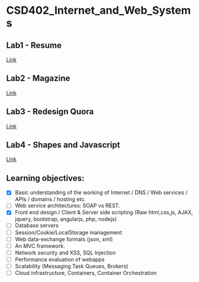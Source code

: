 # CSD402_Internet_and_Web_Systems

## Lab1 - Resume
<a href ="https://prasannanatarajan.github.io/CSD402_Internet_and_Web_Systems/lab1/index.html">Link </a>

## Lab2 - Magazine

<a href ="https://prasannanatarajan.github.io/CSD402_Internet_and_Web_Systems/lab2/index.html">Link </a>

## Lab3 - Redesign Quora

<a href ="https://prasannanatarajan.github.io/CSD402_Internet_and_Web_Systems/lab3/index.html">Link </a>

## Lab4 - Shapes and Javascript

<a href ="https://prasannanatarajan.github.io/CSD402_Internet_and_Web_Systems/lab4/index.html">Link </a>

## Learning objectives:

- [x] Basic understanding of the working of Internet / DNS / Web services / APIs / domains / hosting etc.
- [ ] Web service architectures: SOAP vs REST.
- [x] Front end design / Client & Server side scripting (Raw html,css,js, AJAX, jquery, bootstrap, angularjs, php, nodejs)
- [ ] Database servers
- [ ] Session/Cookie/LocalStorage management
- [ ] Web data-exchange formats (json, xml)
- [ ] An MVC framework.
- [ ] Network security and XSS, SQL Injection
- [ ] Performance evaluation of webapps
- [ ] Scalability (Messaging Task Queues, Brokers)
- [ ] Cloud infrastructure, Containers, Container Orchestration
